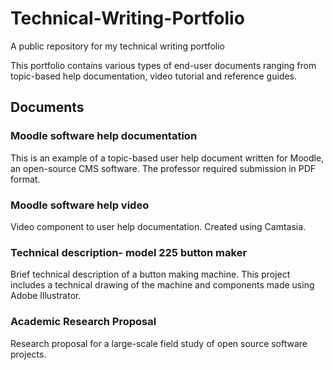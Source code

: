 # Technical-Writing-Portfolio
A public repository for my technical writing portfolio

This portfolio contains various types of end-user documents ranging from topic-based help documentation, video tutorial and reference guides.

## Documents
  
 ### Moodle software help documentation
  
  This is an example of a topic-based user help document written for Moodle, an open-source CMS software. The professor required submission in PDF format. 
  ### Moodle software help video
Video component to user help documentation. Created using Camtasia. 

### Technical description- model 225 button maker 
Brief technical description of a button making machine. This project includes a technical drawing of the machine and components made using Adobe Illustrator. 

### Academic Research Proposal 
Research proposal for a large-scale field study of open source software projects.
